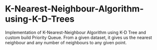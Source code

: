 # K-Nearest-Neighbour-Algorithm-using-K-D-Trees
Implementation of K-Nearest-Neighbour Algorithm using K-D Tree and custom build Priority Queue. From a given dataset, it gives us the nearest neighbour and any number of neighbours to any given point.
